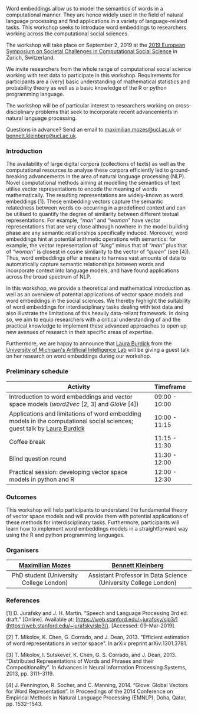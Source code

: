 Word embeddings allow us to model the semantics of words in a computational manner. They are hence widely used in the field of natural language processing and find applications in a variety of language-related tasks. This workshop seeks to introduce word embeddings to researchers working across the computational social sciences. 

The workshop will take place on September 2, 2019 at the [2019 European Symposium on Societal Challenges in Computational Social Science](http://symposium.computationalsocialscience.eu/2019/) in Zurich, Switzerland. 

We invite researchers from the whole range of computational social science working with text data to participate in this workshop. Requirements for participants are a (very) basic understanding of mathematical statistics and probability theory as well as a basic knowledge of the R or python programming language.

The workshop will be of particular interest to researchers working on cross-disciplinary problems that seek to incorporate recent advancements in natural language processing.

Questions in advance? Send an email to [maximilian.mozes@ucl.ac.uk](mailto:maximilian.mozes@ucl.ac.uk) or [bennett.kleinberg@ucl.ac.uk](mailto:bennett.kleinberg@ucl.ac.uk).

### Introduction

The availability of large digital corpora (collections of texts) as well as the computational resources to analyse these corpora efficiently led to ground-breaking advancements in the area of natural language processing (NLP). Novel computational methods aiming at modelling the semantics of text utilise vector representations to encode the meaning of words mathematically. The resulting representations are widely-known as word embeddings [1]. These embedding vectors capture the semantic relatedness between words co-occurring in a predefined context and can be utilised to quantify the degree of similarity between different textual representations. For example, *“man”* and *“woman”* have vector representations that are very close although nowhere in the model building phase are any semantic relationships specifically induced. Moreover, word embeddings hint at potential arithmetic operations with semantics: for example, the vector representation of *“king”* minus that of *“man”* plus that of *“woman”* is closest in cosine similarity to the vector of *“queen”* (see [4]). Thus, word embeddings offer a means to harness vast amounts of data to automatically capture semantic relationships between words and incorporate context into language models, and have found applications across the broad spectrum of NLP.

In this workshop, we provide a theoretical and mathematical introduction as well as an overview of potential applications of vector space models and word embeddings in the social sciences. We thereby highlight the suitability of word embeddings for interdisciplinary tasks dealing with text data and also illustrate the limitations of this heavily data-reliant framework. In doing so, we aim to equip researchers with a critical understanding of and the practical knowledge to implement these advanced approaches to open up new avenues of research in their specific areas of expertise. 

Furthermore, we are happy to announce that [Laura Burdick](http://laura-burdick.github.io/) from the [University of Michigan's Artificial Intelligence Lab](https://ai.eecs.umich.edu) will be giving a guest talk on her research on word embeddings during our workshop.  

### Preliminary schedule

| Activity                                 | Timeframe     |
| ---------------------------------------- | :------------ |
| Introduction to word embeddings and vector space models (*word2vec* [2, 3] and *GloVe* [4]) | 09:00 - 10:00 |
| Applications and limitations of word embedding models in the computational social sciences; guest talk by [Laura Burdick](http://laura-burdick.github.io/) | 10:00 - 11:15 |
| Coffee break                             | 11:15 - 11:30 |
| Blind question round                     | 11:30 - 12:00 |
| Practical session: developing vector space models in python and R | 12:00 - 12:30 |

### Outcomes

This workshop will help participants to understand the fundamental theory of vector space models and will provide them with potential applications of these methods for interdisciplinary tasks. Furthermore, participants will learn how to implement word embeddings models in a straightforward way using the R and python programming languages.


### Organisers


|  [Maximilian Mozes](http://mmozes.net)  | [Bennett Kleinberg](https://bkleinberg.net) |
| :-------------------------------------: | :--------------------------------------: |
| PhD student (University College London) | Assistant Professor in Data Science (University College London) |

### References

[1] D. Jurafsky and J. H. Martin. “Speech and Language Processing 3rd ed. draft.” [Online]. Available at: [https://web.stanford.edu/~jurafsky/slp3/](https://web.stanford.edu/~jurafsky/slp3/). [Accessed: 09-Mar-2019].

[2] T. Mikolov, K. Chen, G. Corrado, and J. Dean, 2013. "Efficient estimation of word representations in vector space". In arXiv preprint arXiv:1301.3781.

[3] T. Mikolov, I. Sutskever, K. Chen, G. S. Corrado, and J. Dean, 2013. “Distributed Representations of Words and Phrases and their Compositionality”. In Advances in Neural Information Processing Systems, 2013, pp. 3111–3119.

[4] J. Pennington, R. Socher, and C. Manning, 2014. “Glove: Global Vectors for Word Representation”. In Proceedings of the 2014 Conference on Empirical Methods in Natural Language Processing (EMNLP), Doha, Qatar, pp. 1532–1543.
